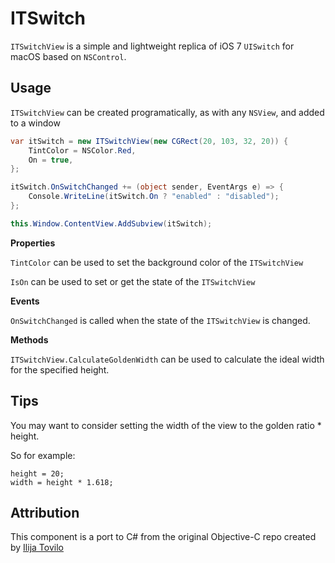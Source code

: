 # ITSwitch

`ITSwitchView` is a simple and lightweight replica of iOS 7 `UISwitch` for macOS based on `NSControl`.

## Usage

`ITSwitchView` can be created programatically, as with any `NSView`, and added to a window

```csharp
var itSwitch = new ITSwitchView(new CGRect(20, 103, 32, 20)) {
	TintColor = NSColor.Red,
	On = true,
};

itSwitch.OnSwitchChanged += (object sender, EventArgs e) => {
	Console.WriteLine(itSwitch.On ? "enabled" : "disabled");
};

this.Window.ContentView.AddSubview(itSwitch);
```

**Properties**

`TintColor` can be used to set the background color of the `ITSwitchView`

`IsOn` can be used to set or get the state of the `ITSwitchView`

**Events**

 `OnSwitchChanged` is called when the state of the `ITSwitchView` is changed.

**Methods**

 `ITSwitchView.CalculateGoldenWidth` can be used to calculate the ideal width for the specified height.

## Tips

You may want to consider setting the width of the view to the golden ratio * height.

So for example:

```
height = 20;
width = height * 1.618;
```

## Attribution

This component is a port to C# from the original Objective-C repo created by [Ilija Tovilo](https://github.com/iluuu1994/ITSwitch)
